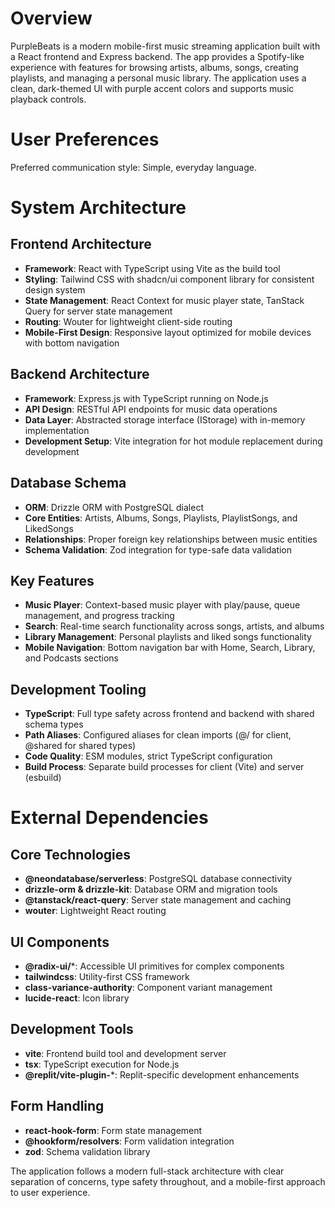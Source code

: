 # Overview

PurpleBeats is a modern mobile-first music streaming application built with a React frontend and Express backend. The app provides a Spotify-like experience with features for browsing artists, albums, songs, creating playlists, and managing a personal music library. The application uses a clean, dark-themed UI with purple accent colors and supports music playback controls.

# User Preferences

Preferred communication style: Simple, everyday language.

# System Architecture

## Frontend Architecture
- **Framework**: React with TypeScript using Vite as the build tool
- **Styling**: Tailwind CSS with shadcn/ui component library for consistent design system
- **State Management**: React Context for music player state, TanStack Query for server state management
- **Routing**: Wouter for lightweight client-side routing
- **Mobile-First Design**: Responsive layout optimized for mobile devices with bottom navigation

## Backend Architecture
- **Framework**: Express.js with TypeScript running on Node.js
- **API Design**: RESTful API endpoints for music data operations
- **Data Layer**: Abstracted storage interface (IStorage) with in-memory implementation
- **Development Setup**: Vite integration for hot module replacement during development

## Database Schema
- **ORM**: Drizzle ORM with PostgreSQL dialect
- **Core Entities**: Artists, Albums, Songs, Playlists, PlaylistSongs, and LikedSongs
- **Relationships**: Proper foreign key relationships between music entities
- **Schema Validation**: Zod integration for type-safe data validation

## Key Features
- **Music Player**: Context-based music player with play/pause, queue management, and progress tracking
- **Search**: Real-time search functionality across songs, artists, and albums
- **Library Management**: Personal playlists and liked songs functionality
- **Mobile Navigation**: Bottom navigation bar with Home, Search, Library, and Podcasts sections

## Development Tooling
- **TypeScript**: Full type safety across frontend and backend with shared schema types
- **Path Aliases**: Configured aliases for clean imports (@/ for client, @shared for shared types)
- **Code Quality**: ESM modules, strict TypeScript configuration
- **Build Process**: Separate build processes for client (Vite) and server (esbuild)

# External Dependencies

## Core Technologies
- **@neondatabase/serverless**: PostgreSQL database connectivity
- **drizzle-orm & drizzle-kit**: Database ORM and migration tools
- **@tanstack/react-query**: Server state management and caching
- **wouter**: Lightweight React routing

## UI Components
- **@radix-ui/***: Accessible UI primitives for complex components
- **tailwindcss**: Utility-first CSS framework
- **class-variance-authority**: Component variant management
- **lucide-react**: Icon library

## Development Tools
- **vite**: Frontend build tool and development server
- **tsx**: TypeScript execution for Node.js
- **@replit/vite-plugin-***: Replit-specific development enhancements

## Form Handling
- **react-hook-form**: Form state management
- **@hookform/resolvers**: Form validation integration
- **zod**: Schema validation library

The application follows a modern full-stack architecture with clear separation of concerns, type safety throughout, and a mobile-first approach to user experience.